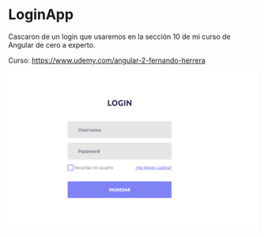 # LoginApp

Cascaron de un login que usaremos en la sección 10 de mi curso de Angular de cero a experto.

Curso: https://www.udemy.com/angular-2-fernando-herrera


![](https://raw.githubusercontent.com/iSkyBell/loginApp/master/loginApp/src/assets/demo.png?raw=true)